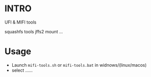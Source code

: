 # INTRO
UFI & MIFI tools

squashfs tools
jffs2 mount
...


# Usage
- Launch `mifi-tools.sh` or `mifi-tools.bat` in widnows/(linux/macos)
- select ......